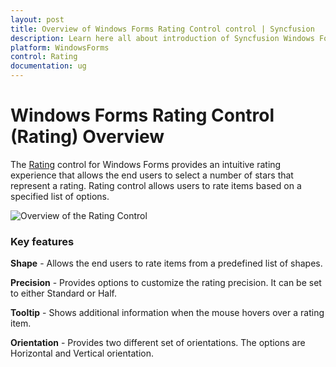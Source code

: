 ```yaml
---
layout: post
title: Overview of Windows Forms Rating Control control | Syncfusion
description: Learn here all about introduction of Syncfusion Windows Forms Rating Control, its elements and more details.
platform: WindowsForms
control: Rating  
documentation: ug
---
```


# Windows Forms Rating Control (Rating) Overview

The [Rating](https://help.syncfusion.com/cr/windowsforms/Syncfusion.Windows.Forms.Tools.RatingControl.html) control for Windows Forms provides an intuitive rating experience that allows the end users to select a number of stars that represent a rating. Rating control allows users to rate items based on a specified list of options.

![Overview of the Rating Control](Overview_images/Overview_img1.png)

### Key features

**Shape** - Allows the end users to rate items from a predefined list of shapes.

**Precision** - Provides options to customize the rating precision. It can be set to either Standard or Half.

**Tooltip** - Shows additional information when the mouse hovers over a rating item.

**Orientation** - Provides two different set of orientations. The options are Horizontal and Vertical orientation.
